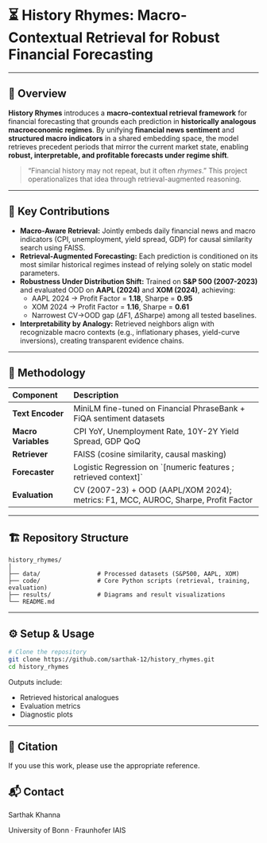 # ⏳ History Rhymes: Macro-Contextual Retrieval for Robust Financial Forecasting

-----

## 🧩 Overview

**History Rhymes** introduces a **macro-contextual retrieval framework** for financial forecasting that grounds each prediction in **historically analogous macroeconomic regimes**.
By unifying **financial news sentiment** and **structured macro indicators** in a shared embedding space, the model retrieves precedent periods that mirror the current market state, enabling **robust, interpretable, and profitable forecasts under regime shift**.

> “Financial history may not repeat, but it often *rhymes*.”
> This project operationalizes that idea through retrieval-augmented reasoning.

-----

## 🚀 Key Contributions

  * **Macro-Aware Retrieval:**
    Jointly embeds daily financial news and macro indicators (CPI, unemployment, yield spread, GDP) for causal similarity search using FAISS.
  * **Retrieval-Augmented Forecasting:**
    Each prediction is conditioned on its most similar historical regimes instead of relying solely on static model parameters.
  * **Robustness Under Distribution Shift:**
    Trained on **S\&P 500 (2007-2023)** and evaluated OOD on **AAPL (2024)** and **XOM (2024)**, achieving:
      * AAPL 2024 → Profit Factor = **1.18**, Sharpe = **0.95**
      * XOM 2024 → Profit Factor = **1.16**, Sharpe = **0.61**
      * Narrowest CV→OOD gap ($\Delta$F1, $\Delta$Sharpe) among all tested baselines.
  * **Interpretability by Analogy:**
    Retrieved neighbors align with recognizable macro contexts (e.g., inflationary phases, yield-curve inversions), creating transparent evidence chains.

-----

## 🧠 Methodology

| Component | Description |
| :--- | :--- |
| **Text Encoder** | MiniLM fine-tuned on Financial PhraseBank + FiQA sentiment datasets |
| **Macro Variables** | CPI YoY, Unemployment Rate, 10Y-2Y Yield Spread, GDP QoQ |
| **Retriever** | FAISS (cosine similarity, causal masking) |
| **Forecaster** | Logistic Regression on \`\[numeric features ; retrieved context]\` |
| **Evaluation** | CV (2007-23) + OOD (AAPL/XOM 2024); metrics: F1, MCC, AUROC, Sharpe, Profit Factor |


-----

## 🏗️ Repository Structure

```
history_rhymes/
│
├── data/                # Processed datasets (S&P500, AAPL, XOM)
├── code/                # Core Python scripts (retrieval, training, evaluation)
├── results/             # Diagrams and result visualizations
└── README.md
```

-----

## ⚙️ Setup & Usage

```bash
# Clone the repository
git clone https://github.com/sarthak-12/history_rhymes.git
cd history_rhymes
```

Outputs include:

  * Retrieved historical analogues
  * Evaluation metrics
  * Diagnostic plots 

-----

## 🧾 Citation

If you use this work, please use the appropriate reference.


## 📬 Contact

Sarthak Khanna

University of Bonn · Fraunhofer IAIS
